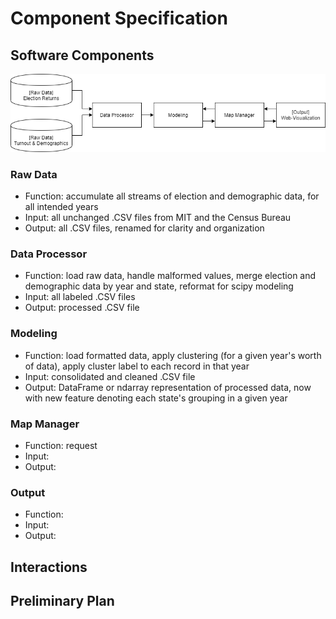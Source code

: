 # Component Specification

## Software Components
![](components.png)

### Raw Data
- Function: accumulate all streams of election and demographic data, for all intended years
- Input: all unchanged .CSV files from MIT and the Census Bureau
- Output: all .CSV files, renamed for clarity and organization
### Data Processor
- Function: load raw data, handle malformed values, merge election and demographic data by year and state, reformat for scipy modeling 
- Input: all labeled .CSV files
- Output: processed .CSV file
### Modeling
- Function: load formatted data, apply clustering (for a given year's worth of data), apply cluster label to each record in that year
- Input: consolidated and cleaned .CSV file
- Output: DataFrame or ndarray representation of processed data, now with new feature denoting each state's grouping in a given year
### Map Manager
- Function: request
- Input:
- Output:
### Output
- Function:
- Input:
- Output:

## Interactions

## Preliminary Plan 
